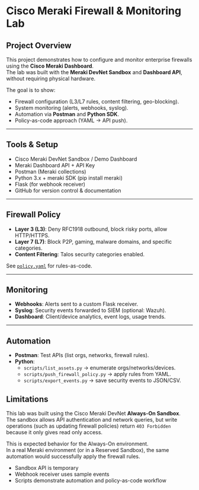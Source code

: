 # Cisco Meraki Firewall & Monitoring Lab

## Project Overview
This project demonstrates how to configure and monitor enterprise firewalls using the **Cisco Meraki Dashboard**.  
The lab was built with the **Meraki DevNet Sandbox** and **Dashboard API**, without requiring physical hardware.  

The goal is to show:
- Firewall configuration (L3/L7 rules, content filtering, geo-blocking).
- System monitoring (alerts, webhooks, syslog).
- Automation via **Postman** and **Python SDK**.
- Policy-as-code approach (YAML → API push).

---

## Tools & Setup
- Cisco Meraki DevNet Sandbox / Demo Dashboard  
- Meraki Dashboard API + API Key  
- Postman (Meraki collections)  
- Python 3.x + meraki SDK (pip install meraki)  
- Flask (for webhook receiver)  
- GitHub for version control & documentation  

---

## Firewall Policy
- **Layer 3 (L3)**: Deny RFC1918 outbound, block risky ports, allow HTTP/HTTPS.  
- **Layer 7 (L7)**: Block P2P, gaming, malware domains, and specific categories.  
- **Content Filtering**: Talos security categories enabled.  

See [`policy.yaml`](./policy.yaml) for rules-as-code.  

---

## Monitoring
- **Webhooks**: Alerts sent to a custom Flask receiver.  
- **Syslog**: Security events forwarded to SIEM (optional: Wazuh).  
- **Dashboard**: Client/device analytics, event logs, usage trends.  

---

## Automation
- **Postman**: Test APIs (list orgs, networks, firewall rules).  
- **Python**:
  - `scripts/list_assets.py` → enumerate orgs/networks/devices.  
  - `scripts/push_firewall_policy.py` → apply rules from YAML.  
  - `scripts/export_events.py` → save security events to JSON/CSV.  

## Limitations

This lab was built using the Cisco Meraki DevNet **Always-On Sandbox**.  
The sandbox allows API authentication and network queries, but write operations (such as updating firewall policies) return `403 Forbidden` because it only gives read only access.  

This is expected behavior for the Always-On environment.  
In a real Meraki environment (or in a Reserved Sandbox), the same automation would successfully apply the firewall rules.

- Sandbox API is temporary
- Webhook receiver uses sample events
- Scripts demonstrate automation and policy-as-code workflow